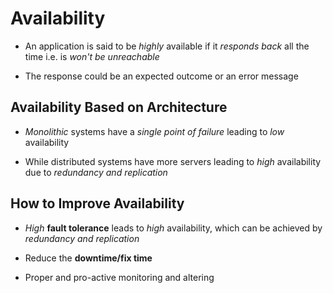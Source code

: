 # Availability

- An application is said to be *highly* available if it *responds back* all the
time i.e. is *won't be unreachable*

- The response could be an expected outcome or an error message

## Availability Based on Architecture

- *Monolithic* systems have a *single point of failure* leading to *low* availability

- While distributed systems have more servers leading to *high* availability
due to *redundancy and replication*

## How to Improve Availability

- *High* **fault tolerance** leads to *high* availability, which can be achieved
by *redundancy and replication*

- Reduce the **downtime/fix time**

- Proper and pro-active monitoring and altering

